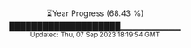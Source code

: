 <p align="center">
⏳Year Progress (68.43 %) <br>
████████████████████▁▁▁▁▁▁▁▁▁▁ <br>
<sub>Updated: Thu, 07 Sep 2023 18:19:54 GMT</sub>
</p>

